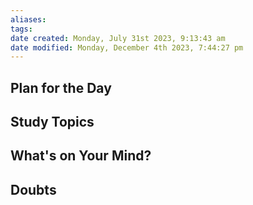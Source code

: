 ```yaml
---
aliases: 
tags: 
date created: Monday, July 31st 2023, 9:13:43 am
date modified: Monday, December 4th 2023, 7:44:27 pm
---
```


## Plan for the Day

## Study Topics

## What's on Your Mind?

## Doubts